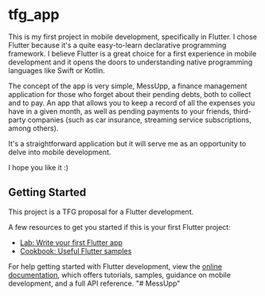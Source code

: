 # tfg_app

This is my first project in mobile development, specifically in Flutter. I chose Flutter because it's a quite easy-to-learn declarative programming framework. I believe Flutter is a great choice for a first experience in mobile development and it opens the doors to understanding native programming languages like Swift or Kotlin.

The concept of the app is very simple, MessUpp, a finance management application for those who forget about their pending debts, both to collect and to pay. An app that allows you to keep a record of all the expenses you have in a given month, as well as pending payments to your friends, third-party companies (such as car insurance, streaming service subscriptions, among others).

It's a straightforward application but it will serve me as an opportunity to delve into mobile development.

I hope you like it :)

## Getting Started

This project is a TFG proposal for a Flutter development.

A few resources to get you started if this is your first Flutter project:

- [Lab: Write your first Flutter app](https://docs.flutter.dev/get-started/codelab)
- [Cookbook: Useful Flutter samples](https://docs.flutter.dev/cookbook)

For help getting started with Flutter development, view the
[online documentation](https://docs.flutter.dev/), which offers tutorials,
samples, guidance on mobile development, and a full API reference.
"# MessUpp" 
